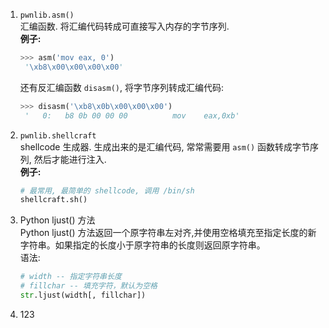 1. `pwnlib.asm()`  
   汇编函数. 将汇编代码转成可直接写入内存的字节序列.  
   **例子:**
   ```python
   >>> asm('mov eax, 0')
    '\xb8\x00\x00\x00\x00'
   ```
   还有反汇编函数 `disasm()`, 将字节序列转成汇编代码:
   ```python
   >>> disasm('\xb8\x0b\x00\x00\x00')
    '   0:   b8 0b 00 00 00          mov    eax,0xb'
   ```

2. `pwnlib.shellcraft`  
   shellcode 生成器. 生成出来的是汇编代码, 常常需要用 `asm()` 函数转成字节序列, 然后才能进行注入.  
   **例子:**
   ```python
   # 最常用, 最简单的 shellcode, 调用 /bin/sh
   shellcraft.sh()
   ```

3. Python ljust() 方法  
   Python ljust() 方法返回一个原字符串左对齐,并使用空格填充至指定长度的新字符串。如果指定的长度小于原字符串的长度则返回原字符串。  
   语法:
   ```python
   # width -- 指定字符串长度
   # fillchar -- 填充字符，默认为空格
   str.ljust(width[, fillchar])
   ```

4. 123